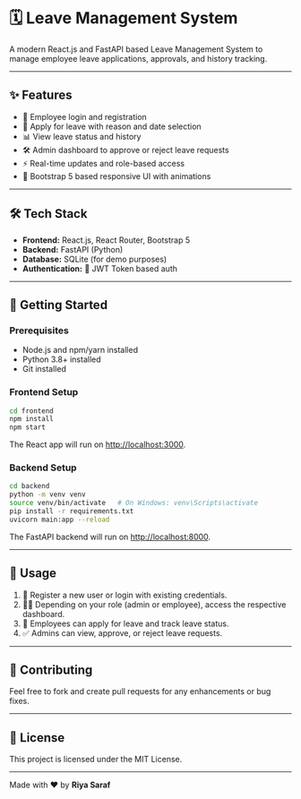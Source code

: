 
# 🗓️ Leave Management System

A modern React.js and FastAPI based Leave Management System to manage employee leave applications, approvals, and history tracking.

---

## ✨ Features

- 👤 Employee login and registration  
- 📝 Apply for leave with reason and date selection  
- 📊 View leave status and history  
- 🛠️ Admin dashboard to approve or reject leave requests  
- ⚡ Real-time updates and role-based access  
- 🎨 Bootstrap 5 based responsive UI with animations

---

## 🛠️ Tech Stack

- **Frontend:** React.js, React Router, Bootstrap 5  
- **Backend:** FastAPI (Python)  
- **Database:** SQLite (for demo purposes)  
- **Authentication:** 🔐 JWT Token based auth

---

## 🚀 Getting Started

### Prerequisites

- Node.js and npm/yarn installed  
- Python 3.8+ installed  
- Git installed

### Frontend Setup

```bash
cd frontend
npm install
npm start
````

The React app will run on [http://localhost:3000](http://localhost:3000).

### Backend Setup

```bash
cd backend
python -m venv venv
source venv/bin/activate   # On Windows: venv\Scripts\activate
pip install -r requirements.txt
uvicorn main:app --reload
```

The FastAPI backend will run on [http://localhost:8000](http://localhost:8000).

---

## 🎯 Usage

1. 🔑 Register a new user or login with existing credentials.
2. 🧑‍💼 Depending on your role (admin or employee), access the respective dashboard.
3. 📝 Employees can apply for leave and track leave status.
4. ✅ Admins can view, approve, or reject leave requests.

---

## 🤝 Contributing

Feel free to fork and create pull requests for any enhancements or bug fixes.

---

## 📄 License

This project is licensed under the MIT License.

---

Made with ❤️ by **Riya Saraf**
